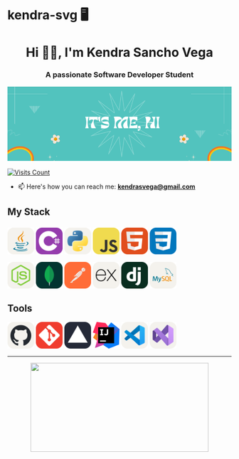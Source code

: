 # kendra-svg 🖥️
<h1 align="center">Hi 👋🏻, I'm Kendra Sancho Vega</h1>
<h3 align="center">A passionate Software Developer Student</h3>




<p align="center">
  <a href="https://www.youtube.com/watch?v=b1kbLwvqugk">
    <img src="./header3.PNG" alt="Header Image" >
  </a>
</p>



[![Visits Count](https://badges.pufler.dev/visits/kendra-svg/kendra-svg)](https://badges.pufler.dev/visits/kendra-svg/kendra-svg)


- 📫 Here's how you can reach me: **kendrasvega@gmail.com**




## My Stack

### 
[<img alt="alt_text" width="60px" src="https://github.com/tandpfun/skill-icons/blob/main/icons/Java-Light.svg" />](https://www.java.com/en/download/help/whatis_java.html)
[<img alt="alt_text" width="60px" src="https://github.com/tandpfun/skill-icons/blob/main/icons/CS.svg"/>](https://dotnet.microsoft.com/es-es/languages/csharp)
[<img alt="alt_text" width="60px" src="https://github.com/tandpfun/skill-icons/blob/main/icons/Python-Light.svg" />](https://www.python.org/)
[<img alt="alt_text" width="60px" src="https://github.com/tandpfun/skill-icons/blob/main/icons/JavaScript.svg" />](https://developer.mozilla.org/en-US/docs/Web/JavaScript)
[<img alt="alt_text" width="60px" src="https://github.com/tandpfun/skill-icons/blob/main/icons/HTML.svg" />](https://www.w3.org/html/)
[<img alt="alt_text" width="60px" src="https://github.com/tandpfun/skill-icons/blob/main/icons/CSS.svg" />](https://www.w3schools.com/css/)

[<img alt="alt_text" width="60px" src="https://github.com/tandpfun/skill-icons/blob/main/icons/NodeJS-Light.svg" />](https://nodejs.org) 
[<img alt="alt_text" width="60px" src="https://github.com/tandpfun/skill-icons/blob/main/icons/MongoDB.svg" />](https://www.mongodb.com/) 
[<img alt="alt_text" width="60px" src="https://github.com/tandpfun/skill-icons/blob/main/icons/Postman.svg" />](https://postman.com) 
[<img alt="alt_text" width="60px" src="https://github.com/tandpfun/skill-icons/blob/main/icons/ExpressJS-Light.svg" />](https://expressjs.com/) 
[<img alt="alt_text" width="60px" src="https://github.com/tandpfun/skill-icons/blob/main/icons/Django.svg" />](https://www.djangoproject.com/) 
[<img alt="alt_text" width="60px" src="https://github.com/tandpfun/skill-icons/blob/main/icons/MySQL-Light.svg" />](https://www.mysql.com/) 



## Tools

[<img alt="alt_text" width="60px" src="https://github.com/tandpfun/skill-icons/blob/main/icons/Github-Light.svg" />](https://github.com/kendra-svg) 
[<img alt="alt_text" width="60px" src="https://github.com/tandpfun/skill-icons/blob/main/icons/Git.svg" />](https://git-scm.com/) 
[<img alt="alt_text" width="60px" src="https://github.com/tandpfun/skill-icons/blob/main/icons/Vercel-Dark.svg" />](https://vercel.com/) 
[<img alt="alt_text" width="60px" src="https://github.com/JetBrains/logos/blob/master/web/intellij-idea/intellij-idea.svg" />](https://www.jetbrains.com/idea/)
[<img alt="alt_text" width="60px" src="https://github.com/tandpfun/skill-icons/blob/main/icons/VSCode-Light.svg" />](https://code.visualstudio.com/)
[<img alt="alt_text" width="60px" src="https://github.com/tandpfun/skill-icons/blob/main/icons/VisualStudio-Light.svg" />](https://visualstudio.microsoft.com/es/)


-----
<p align="center"><img decoding="async" loading="lazy"  src="https://github-readme-stats.vercel.app/api/top-langs?username=kendra-svg&show_icons=true&locale=en&layout=compact&theme=radical&hide=html,css"  width="400" height="200" />


</p>
<p></p>







